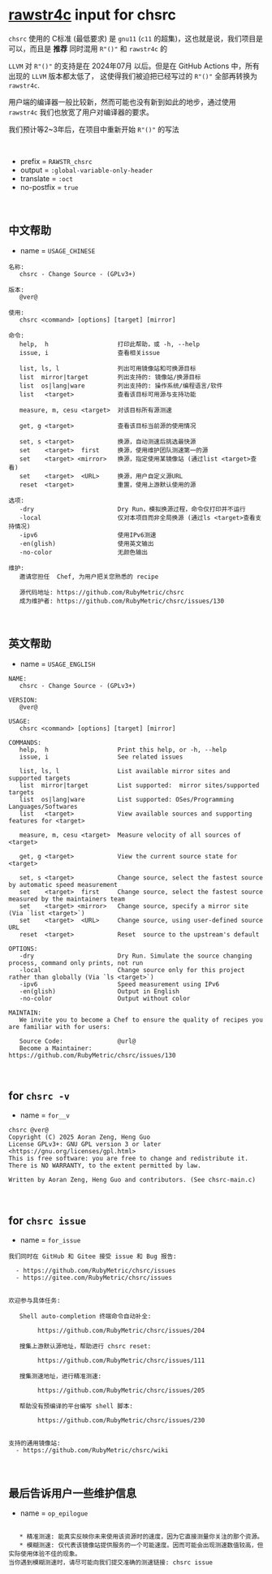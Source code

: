 <!-- -----------------------------------------------------------
 ! SPDX-License-Identifier: GPL-3.0-or-later
 ! -------------------------------------------------------------
 ! Config Type   : rawstr4c (Markdown)
 ! Config Authors: 曾奥然 <ccmywish@qq.com>
 ! Contributors  : Nil Null <nil@null.org>
 ! Created On    : <2025-07-22>
 ! Last Modified : <2025-08-22>
 ! ---------------------------------------------------------- -->

# [rawstr4c] input for chsrc

`chsrc` 使用的 C标准 (最低要求) 是 `gnu11` (`c11` 的超集)，这也就是说，我们项目是可以，而且是 **推荐** 同时混用 `R"()"` 和 `rawstr4c` 的

`LLVM` 对 `R"()"` 的支持是在 2024年07月 以后。但是在 GitHub Actions 中，所有出现的 `LLVM` 版本都太低了，
这使得我们被迫把已经写过的 `R"()"` 全部再转换为 `rawstr4c`.

用户端的编译器一般比较新，然而可能也没有新到如此的地步，通过使用 `rawstr4c` 我们也放宽了用户对编译器的要求。

我们预计等2~3年后，在项目中重新开始 `R"()"` 的写法

<br>

- prefix = `RAWSTR_chsrc`
- output = `:global-variable-only-header`
- translate = `:oct`
- no-postfix = `true`

<br>

## 中文帮助

- name = `USAGE_CHINESE`

```
名称:
   chsrc - Change Source - (GPLv3+)

版本:
   @ver@

使用:
   chsrc <command> [options] [target] [mirror]

命令:
   help,  h                   打印此帮助，或 -h, --help
   issue, i                   查看相关issue

   list, ls, l                列出可用镜像站和可换源目标
   list  mirror|target        列出支持的: 镜像站/换源目标
   list  os|lang|ware         列出支持的: 操作系统/编程语言/软件
   list   <target>            查看该目标可用源与支持功能

   measure, m, cesu <target>  对该目标所有源测速

   get, g <target>            查看该目标当前源的使用情况

   set, s <target>            换源，自动测速后挑选最快源
   set    <target>  first     换源，使用维护团队测速第一的源
   set    <target> <mirror>   换源，指定使用某镜像站 (通过list <target>查看)
   set    <target>  <URL>     换源，用户自定义源URL
   reset  <target>            重置，使用上游默认使用的源

选项:
   -dry                       Dry Run，模拟换源过程，命令仅打印并不运行
   -local                     仅对本项目而非全局换源 (通过ls <target>查看支持情况)
   -ipv6                      使用IPv6测速
   -en(glish)                 使用英文输出
   -no-color                  无颜色输出

维护:
   邀请您担任  Chef, 为用户把关您熟悉的 recipe

   源代码地址: https://github.com/RubyMetric/chsrc
   成为维护者: https://github.com/RubyMetric/chsrc/issues/130
```

<br>



## 英文帮助

- name = `USAGE_ENGLISH`

```
NAME:
   chsrc - Change Source - (GPLv3+)

VERSION:
   @ver@

USAGE:
   chsrc <command> [options] [target] [mirror]

COMMANDS:
   help,  h                   Print this help, or -h, --help
   issue, i                   See related issues

   list, ls, l                List available mirror sites and supported targets
   list  mirror|target        List supported:  mirror sites/supported targets
   list  os|lang|ware         List supported: OSes/Programming Languages/Softwares
   list   <target>            View available sources and supporting features for <target>

   measure, m, cesu <target>  Measure velocity of all sources of <target>

   get, g <target>            View the current source state for <target>

   set, s <target>            Change source, select the fastest source by automatic speed measurement
   set    <target>  first     Change source, select the fastest source measured by the maintainers team
   set    <target> <mirror>   Change source, specify a mirror site (Via `list <target>`)
   set    <target>  <URL>     Change source, using user-defined source URL
   reset  <target>            Reset  source to the upstream's default

OPTIONS:
   -dry                       Dry Run. Simulate the source changing process, command only prints, not run
   -local                     Change source only for this project rather than globally (Via `ls <target>`)
   -ipv6                      Speed measurement using IPv6
   -en(glish)                 Output in English
   -no-color                  Output without color

MAINTAIN:
   We invite you to become a Chef to ensure the quality of recipes you are familiar with for users:

   Source Code:               @url@
   Become a Maintainer:       https://github.com/RubyMetric/chsrc/issues/130
```

<br>



## for `chsrc -v`

- name = `for__v`

```
chsrc @ver@
Copyright (C) 2025 Aoran Zeng, Heng Guo
License GPLv3+: GNU GPL version 3 or later <https://gnu.org/licenses/gpl.html>
This is free software: you are free to change and redistribute it.
There is NO WARRANTY, to the extent permitted by law.

Written by Aoran Zeng, Heng Guo and contributors. (See chsrc-main.c)
```

<br>



## for `chsrc issue`

- name = `for_issue`

```
我们同时在 GitHub 和 Gitee 接受 issue 和 Bug 报告:

  - https://github.com/RubyMetric/chsrc/issues
  - https://gitee.com/RubyMetric/chsrc/issues


欢迎参与具体任务:

   Shell auto-completion 终端命令自动补全:

        https://github.com/RubyMetric/chsrc/issues/204

   搜集上游默认源地址，帮助进行 chsrc reset:

        https://github.com/RubyMetric/chsrc/issues/111

   搜集测速地址，进行精准测速:

        https://github.com/RubyMetric/chsrc/issues/205

   帮助没有预编译的平台编写 shell 脚本:

        https://github.com/RubyMetric/chsrc/issues/230


支持的通用镜像站:
  - https://github.com/RubyMetric/chsrc/wiki

```

<br>



## 最后告诉用户一些维护信息

- name = `op_epilogue`

```

   * 精准测速: 能真实反映你未来使用该资源时的速度，因为它直接测量你关注的那个资源。
   * 模糊测速: 仅代表该镜像站提供服务的一个可能速度。因而可能会出现测速数值较高，但实际使用体验不佳的现象。
当你遇到模糊测速时，请尽可能向我们提交准确的测速链接: chsrc issue
```

<br>



[rawstr4c]: https://github.com/RubyMetric/rawstr4c
